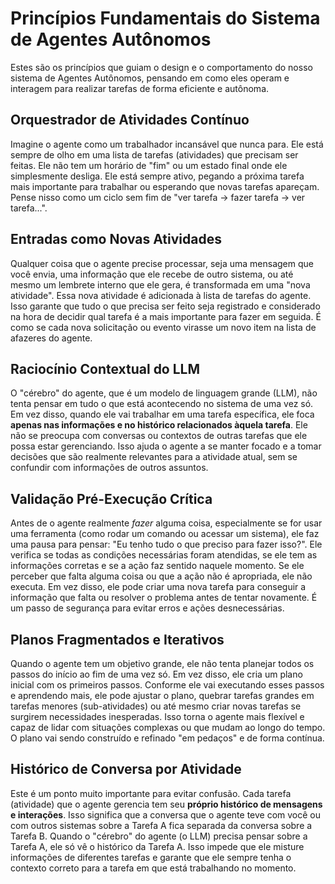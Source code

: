 # Princípios Fundamentais do Sistema de Agentes Autônomos

Estes são os princípios que guiam o design e o comportamento do nosso sistema de Agentes Autônomos, pensando em como eles operam e interagem para realizar tarefas de forma eficiente e autônoma.

## Orquestrador de Atividades Contínuo

Imagine o agente como um trabalhador incansável que nunca para. Ele está sempre de olho em uma lista de tarefas (atividades) que precisam ser feitas. Ele não tem um horário de "fim" ou um estado final onde ele simplesmente desliga. Ele está sempre ativo, pegando a próxima tarefa mais importante para trabalhar ou esperando que novas tarefas apareçam. Pense nisso como um ciclo sem fim de "ver tarefa -> fazer tarefa -> ver tarefa...".

## Entradas como Novas Atividades

Qualquer coisa que o agente precise processar, seja uma mensagem que você envia, uma informação que ele recebe de outro sistema, ou até mesmo um lembrete interno que ele gera, é transformada em uma "nova atividade". Essa nova atividade é adicionada à lista de tarefas do agente. Isso garante que tudo o que precisa ser feito seja registrado e considerado na hora de decidir qual tarefa é a mais importante para fazer em seguida. É como se cada nova solicitação ou evento virasse um novo item na lista de afazeres do agente.

## Raciocínio Contextual do LLM

O "cérebro" do agente, que é um modelo de linguagem grande (LLM), não tenta pensar em tudo o que está acontecendo no sistema de uma vez só. Em vez disso, quando ele vai trabalhar em uma tarefa específica, ele foca **apenas nas informações e no histórico relacionados àquela tarefa**. Ele não se preocupa com conversas ou contextos de outras tarefas que ele possa estar gerenciando. Isso ajuda o agente a se manter focado e a tomar decisões que são realmente relevantes para a atividade atual, sem se confundir com informações de outros assuntos.

## Validação Pré-Execução Crítica

Antes de o agente realmente _fazer_ alguma coisa, especialmente se for usar uma ferramenta (como rodar um comando ou acessar um sistema), ele faz uma pausa para pensar: "Eu tenho tudo o que preciso para fazer isso?". Ele verifica se todas as condições necessárias foram atendidas, se ele tem as informações corretas e se a ação faz sentido naquele momento. Se ele perceber que falta alguma coisa ou que a ação não é apropriada, ele não executa. Em vez disso, ele pode criar uma nova tarefa para conseguir a informação que falta ou resolver o problema antes de tentar novamente. É um passo de segurança para evitar erros e ações desnecessárias.

## Planos Fragmentados e Iterativos

Quando o agente tem um objetivo grande, ele não tenta planejar todos os passos do início ao fim de uma vez só. Em vez disso, ele cria um plano inicial com os primeiros passos. Conforme ele vai executando esses passos e aprendendo mais, ele pode ajustar o plano, quebrar tarefas grandes em tarefas menores (sub-atividades) ou até mesmo criar novas tarefas se surgirem necessidades inesperadas. Isso torna o agente mais flexível e capaz de lidar com situações complexas ou que mudam ao longo do tempo. O plano vai sendo construído e refinado "em pedaços" e de forma contínua.

## Histórico de Conversa por Atividade

Este é um ponto muito importante para evitar confusão. Cada tarefa (atividade) que o agente gerencia tem seu **próprio histórico de mensagens e interações**. Isso significa que a conversa que o agente teve com você ou com outros sistemas sobre a Tarefa A fica separada da conversa sobre a Tarefa B. Quando o "cérebro" do agente (o LLM) precisa pensar sobre a Tarefa A, ele só vê o histórico da Tarefa A. Isso impede que ele misture informações de diferentes tarefas e garante que ele sempre tenha o contexto correto para a tarefa em que está trabalhando no momento.
